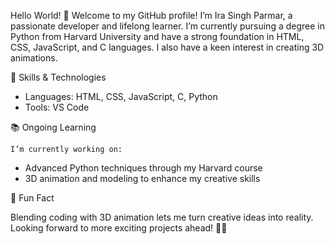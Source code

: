 Hello World! 🌟
Welcome to my GitHub profile! I’m Ira Singh Parmar, a passionate developer and lifelong learner. I’m currently pursuing a degree in Python from Harvard University and have a strong foundation in HTML, CSS, JavaScript, and C languages. I also have a keen interest in creating 3D animations.

🔧 Skills & Technologies
  - Languages: HTML, CSS, JavaScript, C, Python
  - Tools: VS Code
  
📚 Ongoing Learning
  
    I’m currently working on:
  - Advanced Python techniques through my Harvard course
  - 3D animation and modeling to enhance my creative skills

🧩 Fun Fact

Blending coding with 3D animation lets me turn creative ideas into reality. 
Looking forward to more exciting projects ahead! 🎨🚀
